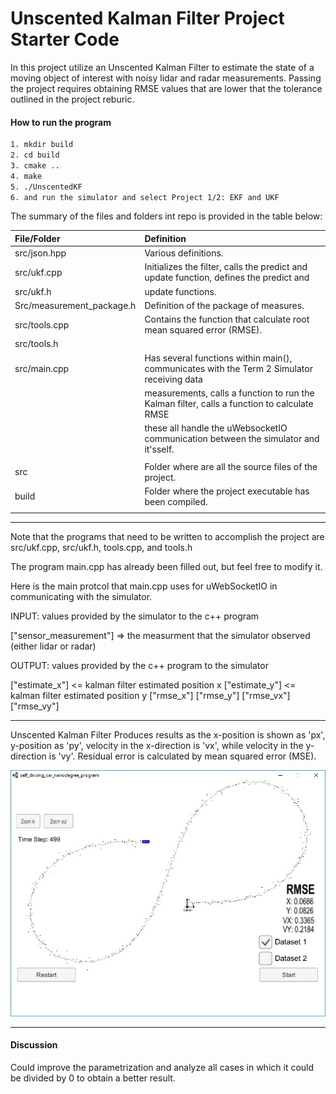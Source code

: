 # Unscented Kalman Filter Project Starter Code

In this project utilize an Unscented Kalman Filter to estimate the state of a moving object of interest with noisy lidar and radar measurements. Passing the project requires obtaining RMSE values that are lower that the tolerance outlined in the project reburic. 

<!--more-->

[//]: # (Image References)

[image1]: /build/result.jpg "Sample final score"
[image2]: /build/result1.jpg "Sample final score"

#### How to run the program

```sh
1. mkdir build
2. cd build
3. cmake ..
4. make
5. ./UnscentedKF
6. and run the simulator and select Project 1/2: EKF and UKF
```

The summary of the files and folders int repo is provided in the table below:

| File/Folder               | Definition                                                                                  |
| :------------------------ | :------------------------------------------------------------------------------------------ |
| src/json.hpp              | Various definitions.                                                                        |
| src/ukf.cpp               | Initializes the filter, calls the predict and update function, defines the predict and      |
| src/ukf.h                 | update functions.                                                                           |
| Src/measurement_package.h | Definition of the package of measures.                                                      |
| src/tools.cpp             | Contains the function that calculate root mean squared error (RMSE).                        |
| src/tools.h               |                                                                                             |
| src/main.cpp              | Has several functions within main(), communicates with the Term 2 Simulator receiving data  |
|                           | measurements, calls a function to run the Kalman filter, calls a function to calculate RMSE |
|                           | these all handle the uWebsocketIO communication between the simulator and it'sself.         |
|                           |                                                                                             |
| src                       | Folder where are all the source files of the project.                                       |
| build                     | Folder where the project executable has been compiled.                                      |
|                           |                                                                                             |


---

Note that the programs that need to be written to accomplish the project are src/ukf.cpp, src/ukf.h, tools.cpp, and tools.h

The program main.cpp has already been filled out, but feel free to modify it.

Here is the main protcol that main.cpp uses for uWebSocketIO in communicating with the simulator.


INPUT: values provided by the simulator to the c++ program

["sensor_measurement"] => the measurment that the simulator observed (either lidar or radar)


OUTPUT: values provided by the c++ program to the simulator

["estimate_x"] <= kalman filter estimated position x
["estimate_y"] <= kalman filter estimated position y
["rmse_x"]
["rmse_y"]
["rmse_vx"]
["rmse_vy"]

---

Unscented Kalman Filter Produces results as the x-position is shown as 'px', y-position as 'py', velocity in the x-direction is 'vx', while velocity in the y-direction is 'vy'. Residual error is calculated by mean squared error (MSE).

![Final score][image1]

---

#### Discussion

Could improve the parametrization and analyze all cases in which it could be divided by 0 to obtain a better result.
